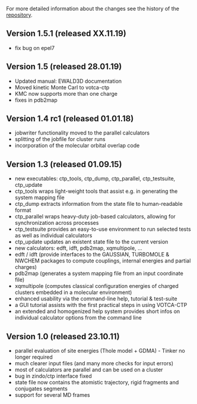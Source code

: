 For more detailed information about the changes see the history of the [repository](https://github.com/votca/ctp/commits/master).

## Version 1.5.1 (released XX.11.19)
* fix bug on epel7

## Version 1.5 (released 28.01.19)
* Updated manual: EWALD3D documentation
* Moved kinetic Monte Carl to votca-ctp
* KMC now supports more than one charge 
* fixes in pdb2map

## Version 1.4 rc1 (released 01.01.18)
* jobwriter functionality moved to the parallel calculators
* splitting of the jobfile for cluster runs 
* incorporation of the molecular orbital overlap code

## Version 1.3 (released 01.09.15)
* new executables: ctp_tools, ctp_dump, ctp_parallel, ctp_testsuite, ctp_update
* ctp_tools wraps light-weight tools that assist e.g. in generating the system mapping file
* ctp_dump extracts information from the state file to human-readable format
* ctp_parallel wraps heavy-duty job-based calculators, allowing for synchronization across processes
* ctp_testsuite provides an easy-to-use environment to run selected tests as well as individual calculators
* ctp_update updates an existent state file to the current version
* new calculators: edft, idft, pdb2map, xqmultipole, ...
* edft / idft (provide interfaces to the GAUSSIAN, TURBOMOLE & NWCHEM packages to compute couplings, internal energies and partial charges)
* pdb2map (generates a system mapping file from an input coordinate file)
* xqmultipole (computes classical configuration energies of charged clusters embedded in a molecular environment)
* enhanced usability via the command-line help, tutorial & test-suite
* a GUI tutorial assists with the first practical steps in using VOTCA-CTP
* an extended and homogenized help system provides short infos on individual calculator options from the command line

## Version 1.0 (released 23.10.11)
* parallel evaluation of site energies (Thole model + GDMA) - Tinker no longer required
* much clearer input files (and many more checks for input errors)
* most of calculators are parallel and can be used on a cluster
* bug in zindo/ctp interface fixed
* state file now contains the atomistic trajectory, rigid fragments and conjugates segments
* support for several MD frames

